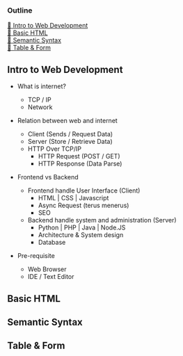 ### Outline
[📁 Intro to Web Development](#intro-to-web-development) \
[📁 Basic HTML](#basic-html) \
[📁 Semantic Syntax](#semantic-syntax) \
[📁 Table & Form](#table--form)



## Intro to Web Development
- What is internet?
    - TCP / IP
    - Network

- Relation between web and internet
    - Client (Sends / Request Data)
    - Server (Store / Retrieve Data)
    - HTTP Over TCP/IP
        - HTTP Request (POST / GET)
        - HTTP Response (Data Parse)

- Frontend vs Backend 
    - Frontend handle User Interface (Client)
        - HTML | CSS | Javascript
        - Async Request (terus menerus)
        - SEO
    - Backend handle system and administration (Server)
        - Python | PHP | Java | Node.JS
        - Architecture & System design
        - Database

- Pre-requisite
    - Web Browser
    - IDE / Text Editor


## Basic HTML

## Semantic Syntax

## Table & Form